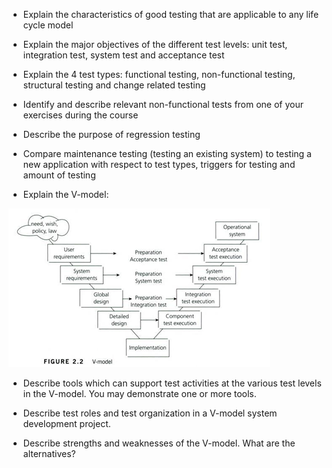 - Explain the characteristics of good testing that are applicable to any life cycle model

- Explain the major objectives of the different test levels: unit test, integration test, system test and acceptance test

- Explain the 4 test types: functional testing, non-functional testing, structural testing and change related testing

- Identify and describe relevant non-functional tests from one of your exercises during the course

- Describe the purpose of regression testing

- Compare maintenance testing (testing an existing system) to testing a new application with respect to test types, triggers for testing and amount of testing 

- Explain the V-model:

![](/week-1/figure-2-2-v-model.png)



- Describe tools which can support test activities at the various test levels in the V-model. You may demonstrate one or more tools.

- Describe test roles and test organization in a V-model system development project.

- Describe strengths and weaknesses of the V-model. What are the alternatives?

